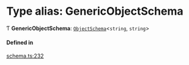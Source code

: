 # Type alias: GenericObjectSchema

Ƭ **GenericObjectSchema**: [`ObjectSchema`](../interfaces/ObjectSchema.md)<`string`, `string`\>

#### Defined in

[schema.ts:232](https://github.com/coda/packs-sdk/blob/main/schema.ts#L232)
